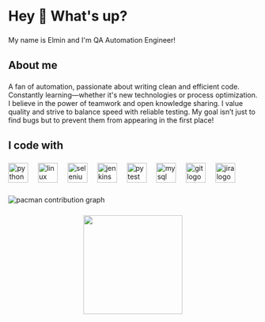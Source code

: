 <h1 align="left">Hey 👋 What's up?</h1>

###

<p align="left">My name is Elmin and I'm QA Automation Engineer!</p>

###

<h2 align="left">About me</h2>

###

<p align="left">A fan of automation, passionate about writing clean and efficient code. Constantly learning—whether it's new technologies or process optimization. I believe in the power of teamwork and open knowledge sharing. I value quality and strive to balance speed with reliable testing. My goal isn’t just to find bugs but to prevent them from appearing in the first place!</p>

###

<h2 align="left">I code with</h2>

###

<div align="left">
  <img src="https://cdn.jsdelivr.net/gh/devicons/devicon/icons/python/python-original.svg" height="40" alt="python logo"  />
  <img width="12" />
  <img src="https://cdn.jsdelivr.net/gh/devicons/devicon/icons/linux/linux-original.svg" height="40" alt="linux logo"  />
  <img width="12" />
  <img src="https://cdn.jsdelivr.net/gh/devicons/devicon/icons/selenium/selenium-original.svg" height="40" alt="selenium logo"  />
  <img width="12" />
  <img src="https://cdn.jsdelivr.net/gh/devicons/devicon/icons/jenkins/jenkins-line.svg" height="40" alt="jenkins logo"  />
  <img width="12" />
  <img src="https://cdn.jsdelivr.net/gh/devicons/devicon/icons/pytest/pytest-original.svg" height="40" alt="pytest logo"  />
  <img width="12" />
  <img src="https://cdn.jsdelivr.net/gh/devicons/devicon/icons/mysql/mysql-original.svg" height="40" alt="mysql logo"  />
  <img width="12" />
  <img src="https://cdn.jsdelivr.net/gh/devicons/devicon/icons/git/git-original.svg" height="40" alt="git logo"  />
  <img width="12" />
  <img src="https://cdn.jsdelivr.net/gh/devicons/devicon/icons/jira/jira-original.svg" height="40" alt="jira logo"  />
</div>

###

<picture>
  <source media="(prefers-color-scheme: dark)" srcset="https://raw.githubusercontent.com/imnqlw/imnqlw/output/pacman-contribution-graph-dark.svg">
  <source media="(prefers-color-scheme: light)" srcset="https://raw.githubusercontent.com/imnqlw/imnqlw/output/pacman-contribution-graph.svg">
  <img alt="pacman contribution graph" src="https://raw.githubusercontent.com/imnqlw/imnqlw/output/pacman-contribution-graph.svg">
</picture>

###

<div align="center">
  <img height="200" src="https://tenor.com/ru/view/chat-devs-dev-keyboard-x-gif-7365336538228545026"  />
</div>

###
